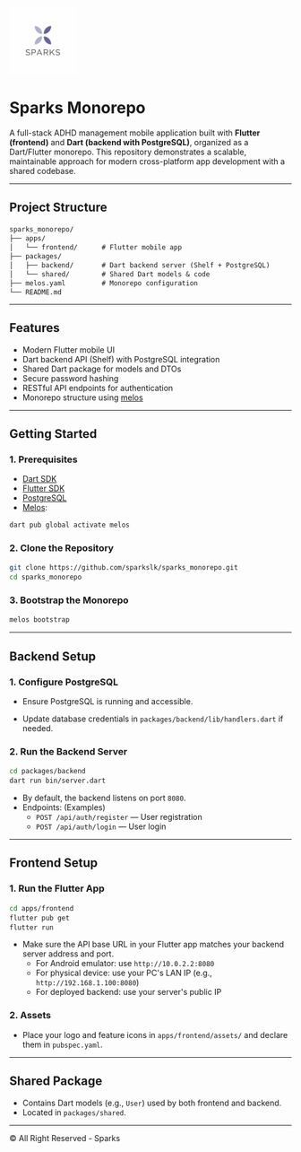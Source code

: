 <img src = ".\apps\frontend\assets\logowhite.png" class="logo" width="120" title="Sparks"/>

# Sparks Monorepo

A full-stack ADHD management mobile application built with **Flutter (frontend)** and **Dart (backend with PostgreSQL)**, organized as a Dart/Flutter monorepo.
This repository demonstrates a scalable, maintainable approach for modern cross-platform app development with a shared codebase.

---

## Project Structure

```
sparks_monorepo/
├── apps/
│   └── frontend/      # Flutter mobile app
├── packages/
│   ├── backend/       # Dart backend server (Shelf + PostgreSQL)
│   └── shared/        # Shared Dart models & code
├── melos.yaml         # Monorepo configuration
└── README.md
```


---

## Features

- Modern Flutter mobile UI
- Dart backend API (Shelf) with PostgreSQL integration
- Shared Dart package for models and DTOs
- Secure password hashing
- RESTful API endpoints for authentication
- Monorepo structure using [melos](https://pub.dev/packages/melos)

---

## Getting Started

### 1. Prerequisites

- [Dart SDK](https://dart.dev/get-dart)
- [Flutter SDK](https://flutter.dev/docs/get-started/install)
- [PostgreSQL](https://www.postgresql.org/)
- [Melos](https://pub.dev/packages/melos):

```sh
dart pub global activate melos
```


### 2. Clone the Repository

```sh
git clone https://github.com/sparkslk/sparks_monorepo.git
cd sparks_monorepo
```


### 3. Bootstrap the Monorepo

```sh
melos bootstrap
```


---

## Backend Setup

### 1. Configure PostgreSQL

- Ensure PostgreSQL is running and accessible.

- Update database credentials in `packages/backend/lib/handlers.dart` if needed.


### 2. Run the Backend Server

```sh
cd packages/backend
dart run bin/server.dart
```

- By default, the backend listens on port `8080`.
- Endpoints: (Examples)
    - `POST /api/auth/register` — User registration
    - `POST /api/auth/login` — User login

---

## Frontend Setup

### 1. Run the Flutter App

```sh
cd apps/frontend
flutter pub get
flutter run
```

- Make sure the API base URL in your Flutter app matches your backend server address and port.
    - For Android emulator: use `http://10.0.2.2:8080`
    - For physical device: use your PC's LAN IP (e.g., `http://192.168.1.100:8080`)
    - For deployed backend: use your server's public IP


### 2. Assets

- Place your logo and feature icons in `apps/frontend/assets/` and declare them in `pubspec.yaml`.

---

## Shared Package

- Contains Dart models (e.g., `User`) used by both frontend and backend.
- Located in `packages/shared`.

---
© All Right Reserved - Sparks
